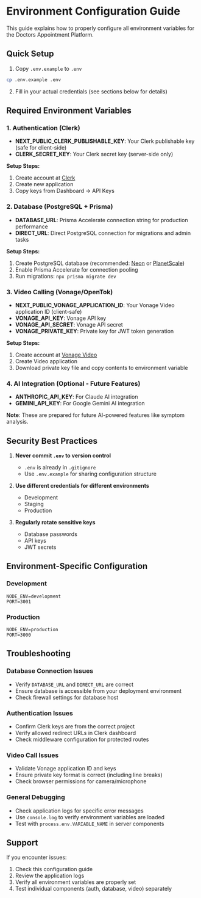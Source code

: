 # Environment Configuration Guide

This guide explains how to properly configure all environment variables for the Doctors Appointment Platform.

## Quick Setup

1. Copy `.env.example` to `.env`
```bash
cp .env.example .env
```

2. Fill in your actual credentials (see sections below for details)

## Required Environment Variables

### 1. Authentication (Clerk)
- **NEXT_PUBLIC_CLERK_PUBLISHABLE_KEY**: Your Clerk publishable key (safe for client-side)
- **CLERK_SECRET_KEY**: Your Clerk secret key (server-side only)

**Setup Steps:**
1. Create account at [Clerk](https://clerk.com)
2. Create new application
3. Copy keys from Dashboard → API Keys

### 2. Database (PostgreSQL + Prisma)
- **DATABASE_URL**: Prisma Accelerate connection string for production performance
- **DIRECT_URL**: Direct PostgreSQL connection for migrations and admin tasks

**Setup Steps:**
1. Create PostgreSQL database (recommended: [Neon](https://neon.tech) or [PlanetScale](https://planetscale.com))
2. Enable Prisma Accelerate for connection pooling
3. Run migrations: `npx prisma migrate dev`

### 3. Video Calling (Vonage/OpenTok)
- **NEXT_PUBLIC_VONAGE_APPLICATION_ID**: Your Vonage Video application ID (client-safe)
- **VONAGE_API_KEY**: Vonage API key
- **VONAGE_API_SECRET**: Vonage API secret
- **VONAGE_PRIVATE_KEY**: Private key for JWT token generation

**Setup Steps:**
1. Create account at [Vonage Video](https://www.vonage.com/communications-apis/video/)
2. Create Video application
3. Download private key file and copy contents to environment variable

### 4. AI Integration (Optional - Future Features)
- **ANTHROPIC_API_KEY**: For Claude AI integration
- **GEMINI_API_KEY**: For Google Gemini AI integration

**Note**: These are prepared for future AI-powered features like symptom analysis.

## Security Best Practices

1. **Never commit `.env` to version control**
   - `.env` is already in `.gitignore`
   - Use `.env.example` for sharing configuration structure

2. **Use different credentials for different environments**
   - Development
   - Staging  
   - Production

3. **Regularly rotate sensitive keys**
   - Database passwords
   - API keys
   - JWT secrets

## Environment-Specific Configuration

### Development
```env
NODE_ENV=development
PORT=3001
```

### Production
```env
NODE_ENV=production
PORT=3000
```

## Troubleshooting

### Database Connection Issues
- Verify `DATABASE_URL` and `DIRECT_URL` are correct
- Ensure database is accessible from your deployment environment
- Check firewall settings for database host

### Authentication Issues
- Confirm Clerk keys are from the correct project
- Verify allowed redirect URLs in Clerk dashboard
- Check middleware configuration for protected routes

### Video Call Issues
- Validate Vonage application ID and keys
- Ensure private key format is correct (including line breaks)
- Check browser permissions for camera/microphone

### General Debugging
- Check application logs for specific error messages
- Use `console.log` to verify environment variables are loaded
- Test with `process.env.VARIABLE_NAME` in server components

## Support

If you encounter issues:
1. Check this configuration guide
2. Review the application logs
3. Verify all environment variables are properly set
4. Test individual components (auth, database, video) separately
